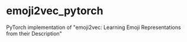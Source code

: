 # emoji2vec_pytorch
PyTorch implementation of "emoji2vec: Learning Emoji Representations from their Description"
